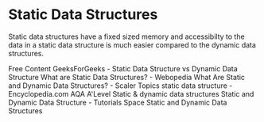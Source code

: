 # Static Data Structures

Static data structures have a fixed sized memory and accessibilty to the data in a static data structure is much easier compared to the dynamic data structures.

<ResourceGroupTitle>Free Content</ResourceGroupTitle>
<BadgeLink badgeText='Read' colorScheme='yellow' href='https://www.geeksforgeeks.org/static-data-structure-vs-dynamic-data-structure/#:~:text=What%20is%20a%20Static%20Data,memory%20space%20allocated%20to%20it.'>GeeksForGeeks - Static Data Structure vs Dynamic Data Structure</BadgeLink>
<BadgeLink badgeText='Read' colorScheme="yellow" href='https://www.webopedia.com/definitions/static-data-structure/'>What are Static Data Structures? - Webopedia</BadgeLink>
<BadgeLink badgeText='Read' colorScheme="yellow" href='https://www.scaler.com/topics/static-and-dynamic-data-structure/'>What Are Static and Dynamic Data Structures? - Scaler Topics</BadgeLink>
<BadgeLink badgeText='Read' colorScheme="yellow" href='https://www.encyclopedia.com/computing/dictionaries-thesauruses-pictures-and-press-releases/static-data-structure'>static data structure - Encyclopedia.com</BadgeLink>
<BadgeLink badgeText='Watch' href='https://www.youtube.com/watch?v=EfYlFx4Hv5w'>AQA A'Level Static & dynamic data structures</BadgeLink>
<BadgeLink badgeText='Watch' href='http://www.tutorialsspace.com/Data-Structures/02-Static-and-Dynamic-Data-Strucure.aspx'>Static and Dynamic Data Structure - Tutorials Space</BadgeLink>
<BadgeLink badgeText='Watch' href='https://www.youtube.com/watch?v=hzMH_SFqlms'>Static and Dynamic Data Structures</BadgeLink>
